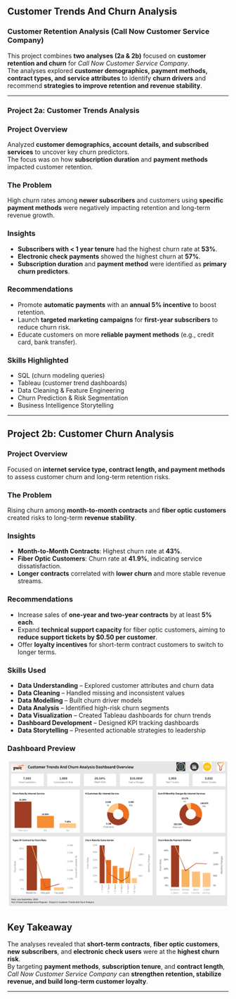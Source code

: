 ## Customer Trends And Churn Analysis
### Customer Retention Analysis (Call Now Customer Service Company)
This project combines **two analyses (2a & 2b)** focused on **customer retention and churn** for *Call Now Customer Service Company*.  
The analyses explored **customer demographics, payment methods, contract types, and service attributes** to identify **churn drivers** and recommend **strategies to improve retention and revenue stability**.  

---
### Project 2a: Customer Trends Analysis
### Project Overview 
Analyzed **customer demographics, account details, and subscribed services** to uncover key churn predictors.  
The focus was on how **subscription duration** and **payment methods** impacted customer retention.  
###  The Problem
High churn rates among **newer subscribers** and customers using **specific payment methods** were negatively impacting retention and long-term revenue growth.  
### Insights
-  **Subscribers with < 1 year tenure** had the highest churn rate at **53%**.  
-  **Electronic check payments** showed the highest churn at **57%**.  
-  **Subscription duration** and **payment method** were identified as **primary churn predictors**.  
###  Recommendations
-  Promote **automatic payments** with an **annual 5% incentive** to boost retention.  
-  Launch **targeted marketing campaigns** for **first-year subscribers** to reduce churn risk.  
-  Educate customers on more **reliable payment methods** (e.g., credit card, bank transfer).
### Skills Highlighted
- SQL (churn modeling queries)  
- Tableau (customer trend dashboards)  
- Data Cleaning & Feature Engineering  
- Churn Prediction & Risk Segmentation  
- Business Intelligence Storytelling  

---
## Project 2b: Customer Churn Analysis
### Project Overview
Focused on **internet service type, contract length, and payment methods** to assess customer churn and long-term retention risks. 
###  The Problem
Rising churn among **month-to-month contracts** and **fiber optic customers** created risks to long-term **revenue stability**. 
### Insights
-  **Month-to-Month Contracts**: Highest churn rate at **43%**.  
-  **Fiber Optic Customers**: Churn rate at **41.9%**, indicating service dissatisfaction.  
-  **Longer contracts** correlated with **lower churn** and more stable revenue streams.
###  Recommendations
-  Increase sales of **one-year and two-year contracts** by at least **5% each**.  
-  Expand **technical support capacity** for fiber optic customers, aiming to **reduce support tickets by $0.50 per customer**.  
-  Offer **loyalty incentives** for short-term contract customers to switch to longer terms.  
### Skills Used
- **Data Understanding** – Explored customer attributes and churn data  
- **Data Cleaning** – Handled missing and inconsistent values  
- **Data Modelling** – Built churn driver models  
- **Data Analysis** – Identified high-risk churn segments  
- **Data Visualization** – Created Tableau dashboards for churn trends  
- **Dashboard Development** – Designed KPI tracking dashboards  
- **Data Storytelling** – Presented actionable strategies to leadership  
### Dashboard Preview
![Customer Dashboard](Customer.png)
## Key Takeaway
The analyses revealed that **short-term contracts**, **fiber optic customers**, **new subscribers**, and **electronic check users** were at the **highest churn risk**.  
By targeting **payment methods**, **subscription tenure**, and **contract length**, *Call Now Customer Service Company* can **strengthen retention, stabilize revenue, and build long-term customer loyalty**. 

---
